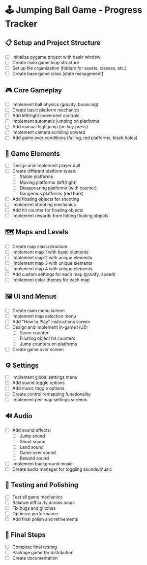# 🕹️ Jumping Ball Game - Progress Tracker

## 📋 Setup and Project Structure
- [ ] Initialize pygame project with basic window
- [ ] Create main game loop structure
- [ ] Set up file organization (folders for assets, classes, etc.)
- [ ] Create base game class (state management)

## 🎮 Core Gameplay
- [ ] Implement ball physics (gravity, bouncing)
- [ ] Create basic platform mechanics
- [ ] Add left/right movement controls
- [ ] Implement automatic jumping on platforms
- [ ] Add manual high jump (on key press)
- [ ] Implement camera scrolling upward
- [ ] Add game over conditions (falling, red platforms, black holes)

## 🧩 Game Elements
- [ ] Design and implement player ball
- [ ] Create different platform types:
  - [ ] Stable platforms
  - [ ] Moving platforms (left/right)
  - [ ] Disappearing platforms (with counter)
  - [ ] Dangerous platforms (red bars)
- [ ] Add floating objects for shooting
- [ ] Implement shooting mechanics
- [ ] Add hit counter for floating objects
- [ ] Implement rewards from hitting floating objects

## 🗺️ Maps and Levels
- [ ] Create map class/structure
- [ ] Implement map 1 with basic elements
- [ ] Implement map 2 with unique elements
- [ ] Implement map 3 with unique elements
- [ ] Implement map 4 with unique elements
- [ ] Add custom settings for each map (gravity, speed)
- [ ] Implement color themes for each map

## 🖼️ UI and Menus
- [ ] Create main menu screen
- [ ] Implement map selection menu
- [ ] Add "How to Play" instructions screen
- [ ] Design and implement in-game HUD:
  - [ ] Score counter
  - [ ] Floating object hit counters
  - [ ] Jump counters on platforms
- [ ] Create game over screen

## ⚙️ Settings
- [ ] Implement global settings menu
- [ ] Add sound toggle options
- [ ] Add music toggle options
- [ ] Create control remapping functionality
- [ ] Implement per-map settings screens

## 🔊 Audio
- [ ] Add sound effects:
  - [ ] Jump sound
  - [ ] Shoot sound
  - [ ] Land sound
  - [ ] Game over sound
  - [ ] Reward sound
- [ ] Implement background music
- [ ] Create audio manager for toggling sounds/music

## 🧪 Testing and Polishing
- [ ] Test all game mechanics
- [ ] Balance difficulty across maps
- [ ] Fix bugs and glitches
- [ ] Optimize performance
- [ ] Add final polish and refinements

## 🏁 Final Steps
- [ ] Complete final testing
- [ ] Package game for distribution
- [ ] Create documentation 